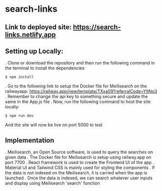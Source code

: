 # search-links

## Link to deployed site: https://search-links.netlify.app

## Setting up Locally:

. Clone or download the repository and then run the following command in the terminal to install the dependencies

```console
$ npm install
```

. Go to the following link to setup the Docker file for Meilisearch on the railwayapp:
  https://railway.app/new/template/TXxa09?referralCode=YltNo3
. Remember to change the api key to something secure and update the same in the App.js file
. Now, run the following command to host the site locally:

```console
$ npm run dev
```

And the site will now be live on port 5000 to test

## Implementation

. Meilisearch, an Open Source software, is used to query the searches on given data
. The Docker file for Meilisearch is setup using railway.app on port 7700
. React framework is used to create the Frontend UI of the app
. Material UI and Tailwind CSS is mainly used for styling the components
. If the data is not indexed on the Meilisearch, it is carried when the app is launched
. Once the data is indexed, we can search whatever user inputs and display using Meilisearch 'search' function

